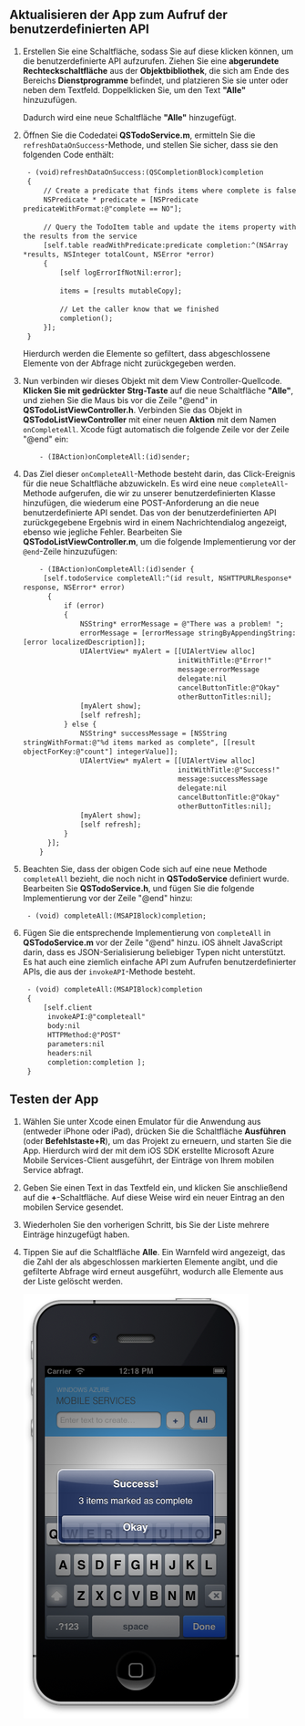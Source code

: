 ﻿
<h2><a name="update-app"></a>Aktualisieren der App zum Aufruf der benutzerdefinierten API</h2>

1. Erstellen Sie eine Schaltfläche, sodass Sie auf diese klicken können, um die benutzerdefinierte API aufzurufen. Ziehen Sie eine **abgerundete Rechteckschaltfläche** aus der **Objektbibliothek**, die sich am Ende des Bereichs **Dienstprogramme** befindet, und platzieren Sie sie unter oder neben dem Textfeld. Doppelklicken Sie, um den Text **"Alle"** hinzuzufügen. 

	Dadurch wird eine neue Schaltfläche **"Alle"** hinzugefügt.

2. Öffnen Sie die Codedatei **QSTodoService.m**, ermitteln Sie die `refreshDataOnSuccess`-Methode, und stellen Sie sicher, dass sie den folgenden Code enthält:

		- (void)refreshDataOnSuccess:(QSCompletionBlock)completion
		{		   
		    // Create a predicate that finds items where complete is false
		    NSPredicate * predicate = [NSPredicate predicateWithFormat:@"complete == NO"];
		    
		    // Query the TodoItem table and update the items property with the results from the service
		    [self.table readWithPredicate:predicate completion:^(NSArray *results, NSInteger totalCount, NSError *error)
		    {
		        [self logErrorIfNotNil:error];
		        
		        items = [results mutableCopy];
		        
		        // Let the caller know that we finished
		        completion();
		    }];		    		    		    
		}

	Hierdurch werden die Elemente so gefiltert, dass abgeschlossene Elemente von der Abfrage nicht zurückgegeben werden.

3. Nun verbinden wir dieses Objekt mit dem View Controller-Quellcode. **Klicken Sie mit gedrückter Strg-Taste** auf die neue Schaltfläche **"Alle"**, und ziehen Sie die Maus bis vor die Zeile "@end" in **QSTodoListViewController.h**. Verbinden Sie das Objekt in **QSTodoListViewController** mit einer neuen **Aktion** mit dem Namen `onCompleteAll`. Xcode fügt automatisch die folgende Zeile vor der Zeile "@end" ein:

		   - (IBAction)onCompleteAll:(id)sender;

4. Das Ziel dieser `onCompleteAll`-Methode besteht darin, das Click-Ereignis für die neue Schaltfläche abzuwickeln. Es wird eine neue `completeAll`-Methode aufgerufen, die wir zu unserer benutzerdefinierten Klasse hinzufügen, die wiederum eine POST-Anforderung an die neue benutzerdefinierte API sendet. Das von der benutzerdefinierten API zurückgegebene Ergebnis wird in einem Nachrichtendialog angezeigt, ebenso wie jegliche Fehler. Bearbeiten Sie **QSTodoListViewController.m**, um die folgende Implementierung vor der `@end`-Zeile hinzuzufügen:

		   - (IBAction)onCompleteAll:(id)sender {
		    [self.todoService completeAll:^(id result, NSHTTPURLResponse* response, NSError* error)
		     {
		         if (error)
		         {
		             NSString* errorMessage = @"There was a problem! ";
		             errorMessage = [errorMessage stringByAppendingString:[error localizedDescription]];
		             UIAlertView* myAlert = [[UIAlertView alloc]
		                                     initWithTitle:@"Error!"
		                                     message:errorMessage
		                                     delegate:nil
		                                     cancelButtonTitle:@"Okay"
		                                     otherButtonTitles:nil];
		             [myAlert show];
		             [self refresh];
		         } else {
		             NSString* successMessage = [NSString stringWithFormat:@"%d items marked as complete", [[result objectForKey:@"count"] integerValue]];					 
		             UIAlertView* myAlert = [[UIAlertView alloc]
		                                     initWithTitle:@"Success!"
		                                     message:successMessage
		                                     delegate:nil
		                                     cancelButtonTitle:@"Okay"
		                                     otherButtonTitles:nil];
		             [myAlert show];
		             [self refresh];
		         }
		     }];
  		   }

5. Beachten Sie, dass der obigen Code sich auf eine neue Methode `completeAll` bezieht, die noch nicht in **QSTodoService** definiert wurde. Bearbeiten Sie **QSTodoService.h**, und fügen Sie die folgende Implementierung vor der Zeile "@end" hinzu:

		- (void) completeAll:(MSAPIBlock)completion;

6. Fügen Sie die entsprechende Implementierung von `completeAll` in **QSTodoService.m** vor der Zeile "@end" hinzu. iOS ähnelt JavaScript darin, dass es JSON-Serialisierung beliebiger Typen nicht unterstützt. Es hat auch eine ziemlich einfache API zum Aufrufen benutzerdefinierter APIs, die aus der  `invokeAPI`-Methode besteht. 

		- (void) completeAll:(MSAPIBlock)completion
		{
		    [self.client
		     invokeAPI:@"completeall"
		     body:nil
		     HTTPMethod:@"POST"
		     parameters:nil
		     headers:nil
		     completion:completion ];
		}

## <a name="test-app"></a>Testen der App

1. Wählen Sie unter Xcode einen Emulator für die Anwendung aus (entweder iPhone oder iPad), drücken Sie die Schaltfläche **Ausführen** (oder **Befehlstaste+R**), um das Projekt zu erneuern, und starten Sie die App. Hierdurch wird der mit dem iOS SDK erstellte Microsoft Azure Mobile Services-Client ausgeführt, der Einträge von Ihrem mobilen Service abfragt.

2. Geben Sie einen Text in das Textfeld ein, und klicken Sie anschließend auf die **+**-Schaltfläche. Auf diese Weise wird ein neuer Eintrag an den mobilen Service gesendet.

3. Wiederholen Sie den vorherigen Schritt, bis Sie der Liste mehrere Einträge hinzugefügt haben.

4. Tippen Sie auf die Schaltfläche **Alle**. Ein Warnfeld wird angezeigt, das die Zahl der als abgeschlossen markierten Elemente angibt, und die gefilterte Abfrage wird erneut ausgeführt, wodurch alle Elemente aus der Liste gelöscht werden.

  	![](./media/mobile-services-ios-call-custom-api/mobile-custom-api-ios-completed.png)

<!--HONumber=42-->
